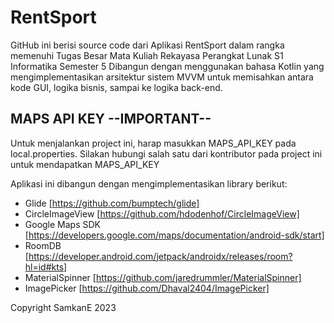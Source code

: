 # RentSport

GitHub ini berisi source code dari Aplikasi RentSport dalam rangka memenuhi Tugas Besar Mata Kuliah Rekayasa Perangkat Lunak S1 Informatika Semester 5
Dibangun dengan menggunakan bahasa Kotlin yang mengimplementasikan arsitektur sistem MVVM untuk memisahkan antara kode GUI, logika bisnis, sampai ke logika back-end.

## MAPS API KEY --IMPORTANT--
Untuk menjalankan project ini, harap masukkan MAPS_API_KEY pada local.properties.
Silakan hubungi salah satu dari kontributor pada project ini untuk mendapatkan MAPS_API_KEY

Aplikasi ini dibangun dengan mengimplementasikan library berikut:
- Glide [https://github.com/bumptech/glide]
- CircleImageView [https://github.com/hdodenhof/CircleImageView]
- Google Maps SDK [https://developers.google.com/maps/documentation/android-sdk/start]
- RoomDB [https://developer.android.com/jetpack/androidx/releases/room?hl=id#kts]
- MaterialSpinner [https://github.com/jaredrummler/MaterialSpinner]
- ImagePicker [https://github.com/Dhaval2404/ImagePicker]

Copyright SamkanE 2023
